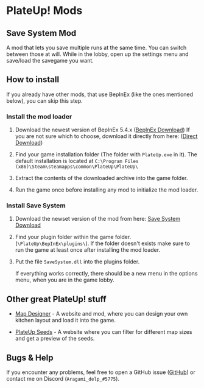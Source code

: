 # PlateUp! Mods

## Save System Mod

A mod that lets you save multiple runs at the same time. You can switch between those at will.
While in the lobby, open up the settings menu and save/load the savegame you want.

## How to install

If you already have other mods, that use BepInEx (like the ones mentioned below), you can skip this step.

### Install the mod loader

1. Download the newest version of BepInEx 5.4.x ([BepInEx Download](https://github.com/BepInEx/BepInEx/releases))   If you are not sure which to choose, download it directly from here: ([Direct Download](https://github.com/BepInEx/BepInEx/releases/download/v5.4.21/BepInEx_x64_5.4.21.0.zip))

1. Find your game installation folder (The folder with `PlateUp.exe` in it). The default installation is located at `C:\Program Files (x86)\Steam\steamapps\common\PlateUp\PlateUp\ `

1. Extract the contents of the downloaded archive into the game folder.

1. Run the game once before installing any mod to initialize the mod loader.

### Install Save System

1. Download the newset version of the mod from here: [Save System Download](https://github.com/Aragami-delp/PlateUp_Mods/releases/download/release/SaveSystem.dll)

1. Find your plugin folder within the game folder. (`\PlateUp\BepInEx\plugins\`). If the folder doesn't exists make sure to run the game at least once after installing the mod loader.

1. Put the file `SaveSystem.dll` into the plugins folder.

   If everything works correctly, there should be a new menu in the options menu, when you are in the game lobby.

## Other great PlateUp! stuff

* [Map Designer](https://plateuptools.com/) - A website and mod, where you can design your own kitchen layout and load it into the game.

* [PlateUp Seeds](https://plateupseeds.com/) - A website where you can filter for different map sizes and get a preview of the seeds.

## Bugs & Help

If you encounter any problems, feel free to open a GitHub issue ([GitHub](https://github.com/Aragami-delp/PlateUp_Mods)) or contact me on Discord (`Aragami_delp_#5775`).